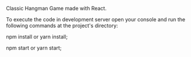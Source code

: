 Classic Hangman Game made with React.

To execute the code in development server open your console and run the following commands at the project's directory:

npm install or yarn install;

npm start or yarn start;
